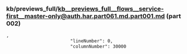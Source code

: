 ### kb/previews_full/kb__previews_full__flows__service-first__master-only@auth.har.part061.md.part001.md (part 002)

```md
,
                        "lineNumber": 0,
                        "columnNumber": 30000
    
```

```
